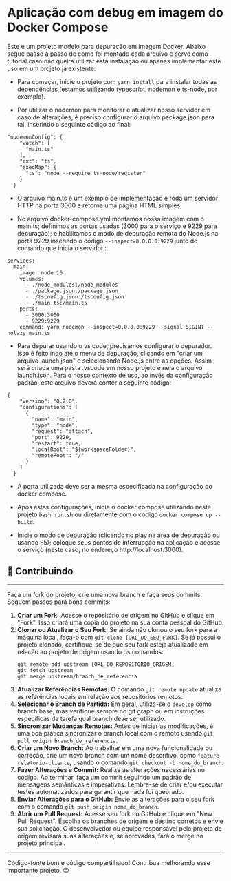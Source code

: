 <!-- ![TimelineDevix](https://github.com/devix-tecnologia/timeline-vue/blob/044648477f0b124c6968d4e84de6781d7633b984/docs/timeline_topo.png)
 -->

# Aplicação com debug em imagem do Docker Compose

Este é um projeto modelo para depuração em imagem Docker. 
Abaixo segue passo a passo de como foi montado cada arquivo e serve como tutorial caso não queira utilizar esta instalação ou apenas implementar este uso em um projeto já existente:

- Para começar, inicie o projeto com `yarn install` para instalar todas as dependências (estamos utilizando typescript, nodemon e ts-node, por exemplo).

- Por utilizar o nodemon para monitorar e atualizar nosso servidor em caso de alterações, é preciso configurar o arquivo package.json para tal, inserindo o seguinte código ao final:
```
"nodemonConfig": {
    "watch": [
      "main.ts"
    ],
    "ext": "ts",
    "execMap": {
      "ts": "node --require ts-node/register"
    }
  }
```

- O arquivo main.ts é um exemplo de implementação e roda um servidor HTTP na porta 3000 e retorna uma página HTML simples.

- No arquivo docker-compose.yml montamos nossa imagem com o main.ts; definimos as portas usadas (3000 para o serviço e 9229 para depuração); e habilitamos o modo de depuração remota do Node.js na porta 9229 inserindo o código `--inspect=0.0.0.0:9229` junto do comando que inicia o servidor.:
``` 
services:
  main:
    image: node:16
    volumes:
      - ./node_modules:/node_modules
      - ./package.json:/package.json
      - ./tsconfig.json:/tsconfig.json
      - ./main.ts:/main.ts
    ports:
      - 3000:3000
      - 9229:9229
    command: yarn nodemon --inspect=0.0.0.0:9229 --signal SIGINT --nolazy main.ts
```
 
- Para depurar usando o vs code, precisamos configurar o depurador. Isso é feito indo até o menu de depuração, clicando em "criar um arquivo launch.json" e selecionando Node.js entre as opções. Assim será criada uma pasta .vscode em nosso projeto e nela o arquivo launch.json. Para o nosso contexto de uso, ao invés da configuração padrão, este arquivo deverá conter o seguinte código:

```
{
    "version": "0.2.0",
    "configurations": [
      {
        "name": "main",
        "type": "node",
        "request": "attach",
        "port": 9229,
        "restart": true,
        "localRoot": "${workspaceFolder}",
        "remoteRoot": "/"
      }
    ]
  }
  ```

- A porta utilizada deve ser a mesma especificada na configuração do docker compose.

- Após estas configurações, inicie o docker compose utilizando neste projeto `bash run.sh` ou diretamente com o código `docker compose up --build`.

- Inicie o modo de depuração (clicando no play na área de depuração ou usando F5); coloque seus pontos de interrupção na aplicação e acesse o serviço (neste caso, no endereço http://localhost:3000).


## 🚀  Contribuindo
---

Faça um fork do projeto, crie uma nova branch e faça seus commits. Seguem passos para bons commits:

1) **Criar um Fork:** Acesse o repositório de origem no GitHub e clique em "Fork". Isso criará uma cópia do projeto na sua conta pessoal do GitHub.
2) **Clonar ou Atualizar o Seu Fork:** Se ainda não clonou o seu fork para a máquina local, faça-o com `git clone [URL_DO_SEU_FORK]`. Se já possui o projeto clonado, certifique-se de que seu fork esteja atualizado em relação ao projeto de origem usando os comandos:
   ```
   git remote add upstream [URL_DO_REPOSITORIO_ORIGEM]
   git fetch upstream
   git merge upstream/branch_de_referencia
   ```
3) **Atualizar Referências Remotas:** O comando `git remote update` atualiza as referências locais em relação aos repositórios remotos.
4) **Selecionar o Branch de Partida:** Em geral, utiliza-se o `develop` como branch base, mas verifique sempre no git graph ou em instruções específicas da tarefa qual branch deve ser utilizado.
5) **Sincronizar Mudanças Remotas:** Antes de iniciar as modificações, é uma boa prática sincronizar o branch local com o remoto usando `git pull origin branch_de_referencia`.
6) **Criar um Novo Branch:** Ao trabalhar em uma nova funcionalidade ou correção, crie um novo branch com um nome descritivo, como `feature-relatorio-cliente`, usando o comando `git checkout -b nome_do_branch`.
7) **Fazer Alterações e Commit:** Realize as alterações necessárias no código. Ao terminar, faça um commit seguindo um padrão de mensagens semânticas e imperativas. Lembre-se de criar e/ou executar testes automatizados para garantir que nada foi quebrado.
8) **Enviar Alterações para o GitHub:** Envie as alterações para o seu fork com o comando `git push origin nome_do_branch`.
9) **Abrir um Pull Request:** Acesse seu fork no GitHub e clique em "New Pull Request". Escolha os branches de origem e destino corretos e envie sua solicitação. O desenvolvedor ou equipe responsável pelo projeto de origem revisará suas alterações e, se aprovadas, fará o merge no projeto principal.

---

Código-fonte bom é código compartilhado! Contribua melhorando esse importante projeto. 😉
